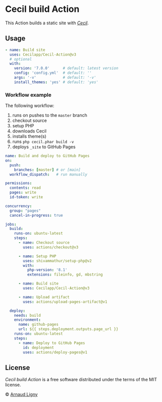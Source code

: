 # Cecil build Action

This Action builds a static site with [_Cecil_](https://cecil.app).

## Usage

```yaml
- name: Build site
  uses: Cecilapp/Cecil-Action@v3
  # optional
  with:
    version: '7.0.0'      # default: latest version
    config: 'config.yml'  # default: ''
    args: '-v'            # default: '-v'
    install_themes: 'yes' # default: 'yes'
```

### Workflow example

The following workflow:

1. runs on pushes to the `master` branch
2. checkout source
3. setup PHP
4. downloads Cecil
5. installs theme(s)
6. runs `php cecil.phar build -v`
7. deploys `_site` to GitHub Pages

```yaml
name: Build and deploy to GitHub Pages
on:
  push:
    branches: [master] # or [main]
  workflow_dispatch:   # run manually

permissions:
  contents: read
  pages: write
  id-token: write

concurrency:
  group: "pages"
  cancel-in-progress: true

jobs:
  build:
    runs-on: ubuntu-latest
    steps:
      - name: Checkout source
        uses: actions/checkout@v3

      - name: Setup PHP
        uses: shivammathur/setup-php@v2
        with:
          php-version: '8.1'
          extensions: fileinfo, gd, mbstring

      - name: Build site
        uses: Cecilapp/Cecil-Action@v3

      - name: Upload artifact
        uses: actions/upload-pages-artifact@v1

  deploy:
    needs: build
    environment:
      name: github-pages
      url: ${{ steps.deployment.outputs.page_url }}
    runs-on: ubuntu-latest
    steps:
      - name: Deploy to GitHub Pages
        id: deployment
        uses: actions/deploy-pages@v1
```

## License

_Cecil build Action_ is a free software distributed under the terms of the MIT license.

© [Arnaud Ligny](https://arnaudligny.fr)
